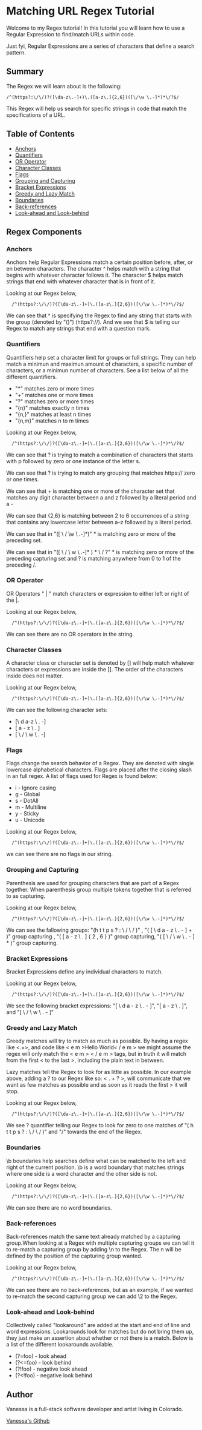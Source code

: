 # Matching URL Regex Tutorial

Welcome to my Regex tutorial! In this tutorial you will learn how to use a Regular Expression to find/match URLs within code.

Just fyi, Regular Expressions are a series of characters that define a search pattern.

## Summary

The Regex we will learn about is the following:

    /^(https?:\/\/)?([\da-z\.-]+)\.([a-z\.]{2,6})([\/\w \.-]*)*\/?$/

This Regex will help us search for specific strings in code that match the specifications of a URL.

## Table of Contents

- [Anchors](#anchors)
- [Quantifiers](#quantifiers)
- [OR Operator](#or-operator)
- [Character Classes](#character-classes)
- [Flags](#flags)
- [Grouping and Capturing](#grouping-and-capturing)
- [Bracket Expressions](#bracket-expressions)
- [Greedy and Lazy Match](#greedy-and-lazy-match)
- [Boundaries](#boundaries)
- [Back-references](#back-references)
- [Look-ahead and Look-behind](#look-ahead-and-look-behind)

## Regex Components

### Anchors

Anchors help Regular Expressions match a certain position before, after, or en between characters. The character ^ helps match with a string that begins with whatever character follows it. The character $ helps match strings that end with whatever character that is in front of it.

Looking at our Regex below, 

      /^(https?:\/\/)?([\da-z\.-]+)\.([a-z\.]{2,6})([\/\w \.-]*)*\/?$/

We can see that ^ is specifying the Regex to find any string that starts with the group (denoted by "()") (https?:\/\/). And we see that $ is telling our Regex to match any strings that end with a question mark.

### Quantifiers

Quantifiers help set a character limit for groups or full strings. They can help match a minimun and maximun amount of characters, a specific number of characters, or a minimun number of characters. See a list below of all the different quantifiers.

- "*" matches zero or more times
- "+" matches one or more times
- "?" matches zero or more times
- "{n}" matches exactly n times
- "{n,}" matches at least n times
- "{n,m}" matches n to m times 

Looking at our Regex below, 

      /^(https?:\/\/)?([\da-z\.-]+)\.([a-z\.]{2,6})([\/\w \.-]*)*\/?$/

We can see that ? is trying to match a combination of characters that starts with p followed by zero or one instance of the letter s. 

We can see that ? is trying to match any grouping that matches https:// zero or one times.

We can see that + is matching one or more of the character set that matches any digit character between a and z followed by a literal period and a - 

We can see that {2,6} is matching between 2 to 6 occurrences of a string that contains any lowercase letter between a–z followed by a literal period.

We can see that in "([ \ / \w \ .-]*)" * is matching zero or more of the preceding set.

We can see that in "([ \ / \ w \ .-]* ) * \ / ?" * is matching zero or more of the preceding capturing set and ? is matching anywhere from 0 to 1 of the preceding /.

### OR Operator

OR Operators " | " match characters or expression to either left or right of the |.

Looking at our Regex below, 

      /^(https?:\/\/)?([\da-z\.-]+)\.([a-z\.]{2,6})([\/\w \.-]*)*\/?$/

We can see there are no OR operators in the string.

### Character Classes

A character class or character set is denoted by [] will help match whatever characters or expressions are inside the []. The order of the characters inside does not matter.

Looking at our Regex below, 

      /^(https?:\/\/)?([\da-z\.-]+)\.([a-z\.]{2,6})([\/\w \.-]*)*\/?$/

We can see the following character sets:

* [\ d a-z \ . -]
* [ a - z \ . ]
* [ \ / \ w \ . -]

### Flags

Flags change the search behavior of a Regex. They are denoted with single lowercase alphabetical characters. Flags are placed after the closing slash in an full regex. A list of flags used for Regex is found below:

* i - Ignore casing
* g - Global
* s - DotAll
* m - Multiline
* y - Sticky
* u - Unicode

Looking at our Regex below, 

      /^(https?:\/\/)?([\da-z\.-]+)\.([a-z\.]{2,6})([\/\w \.-]*)*\/?$/

we can see there are no flags in our string.

### Grouping and Capturing

Parenthesis are used for grouping characters that are part of a Regex together. When parenthesis group multiple tokens together that is referred to as capturing.

Looking at our Regex below, 

      /^(https?:\/\/)?([\da-z\.-]+)\.([a-z\.]{2,6})([\/\w \.-]*)*\/?$/

We can see the fallowing groups: "(h t t p s ? : \ / \ / )" , "( [ \ d a - z \ . - ] + )" group capturing , "( [ a - z \ . ] { 2 , 6 } )" group capturing, "( [ \ / \ w  \ . - ] * )" group capturing.

### Bracket Expressions

Bracket Expressions define any individual characters to match.

Looking at our Regex below, 

      /^(https?:\/\/)?([\da-z\.-]+)\.([a-z\.]{2,6})([\/\w \.-]*)*\/?$/

We see the following bracket expressions: "[ \ d a - z \ . - ]", "[ a - z \ . ]", and "[ \ / \ w \ . - ]"

### Greedy and Lazy Match

Greedy matches will try to match as much as possible. By having a regex like <.+>, and code like < e m >Hello World< / e m > we might assume the regex will only match the < e m > < / e m > tags, but in truth it will match from the first < to the last >, including the plain text in between.

Lazy matches tell the Regex to look for as little as possible. In our example above, adding a ? to our Regex like so: < . + ? >, will communicate that we want as few matches as possible and as soon as it reads the first > it will stop.

Looking at our Regex below, 

      /^(https?:\/\/)?([\da-z\.-]+)\.([a-z\.]{2,6})([\/\w \.-]*)*\/?$/

We see ? quantifier telling our Regex to look for zero to one matches of "( h t t p s ? : \ / \ / )" and "/" towards the end of the Regex.

### Boundaries

\b boundaries help searches define what can be matched to the left and right of the current position. \b is a word boundary that matches strings where one side is a word character and the other side is not.

Looking at our Regex below, 

      /^(https?:\/\/)?([\da-z\.-]+)\.([a-z\.]{2,6})([\/\w \.-]*)*\/?$/

We can see there are no word boundaries.


### Back-references

Back-references match the same text already matched by a capturing group.When looking at a Regex with multiple capturing groups we can tell it to re-match a capturing group by adding \n to the Regex. The n will be defined by the position of the capturing group wanted.

Looking at our Regex below, 

      /^(https?:\/\/)?([\da-z\.-]+)\.([a-z\.]{2,6})([\/\w \.-]*)*\/?$/

We can see there are no back-references, but as an example, if we wanted to re-match the second capturing group we can add \2 to the Regex.

### Look-ahead and Look-behind

Collectively called "lookaround" are added at the start and end of line and word expressions. Lookarounds look for matches but do not bring them up, they just make an assertion about whether or not there is a match. Below is a list of the different lookarounds available.

* (?=foo) - look ahead
* (?<=foo) - look behind
* (?!foo) - negative look ahead
* (?<!foo) - negative look behind

## Author

Vanessa is a full-stack software developer and artist living in Colorado. 

[Vanessa's Github](https://github.com/vanessaroman)

